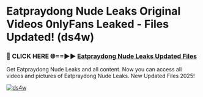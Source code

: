 # Eatpraydong Nude Leaks Original Videos 0nlyFans Leaked - Files Updated! (ds4w)

<h3>🔴 CLICK HERE 🌐==►► <a href="https://tinyurl.com/yc6ubb5a" rel="nofollow">Eatpraydong Nude Leaks Updated Files</a></h3>

Get Eatpraydong Nude Leaks and all content. Now you can access all videos and pictures of Eatpraydong Nude Leaks. New Updated Files 2025!

[![ds4w](https://i.imgur.com/7eu0CRL.gif)](https://tinyurl.com/yc6ubb5a)
